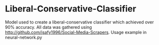 # Liberal-Conservative-Classifier

Model used to create a liberal-conservative classifier which achieved over 90% accuracy.
All data was gathered using http://github.com/jsafy1996/Social-Media-Scrapers.
Usage example in neural-network.py